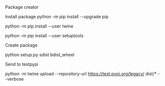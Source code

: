 Package creator

Install package
python -m pip install --upgrade pip

python -m pip install --user twine

python -m pip install --user setuptools


Create package

python setup.py sdist bdist_wheel


Send to testpypi

python -m twine upload --repository-url https://test.pypi.org/legacy/ dist/* --verbose

